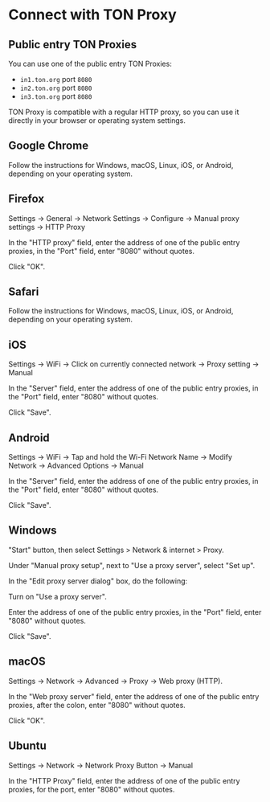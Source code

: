 # Connect with TON Proxy

## Public entry TON Proxies

You can use one of the public entry TON Proxies:

- `in1.ton.org` port `8080`
- `in2.ton.org` port `8080`
- `in3.ton.org` port `8080`

TON Proxy is compatible with a regular HTTP proxy, so you can use it directly in your browser or operating system settings.

## Google Chrome

Follow the instructions for Windows, macOS, Linux, iOS, or Android, depending on your operating system.

## Firefox

Settings -> General -> Network Settings -> Configure -> Manual proxy settings -> HTTP Proxy

In the "HTTP proxy" field, enter the address of one of the public entry proxies, in the "Port" field, enter "8080" without quotes.

Click "OK".

## Safari

Follow the instructions for Windows, macOS, Linux, iOS, or Android, depending on your operating system.

## iOS

Settings -> WiFi -> Click on currently connected network -> Proxy setting -> Manual

In the "Server" field, enter the address of one of the public entry proxies, in the "Port" field, enter "8080" without quotes.

Click "Save".

## Android

Settings -> WiFi -> Tap and hold the Wi-Fi Network Name -> Modify Network -> Advanced Options -> Manual

In the "Server" field, enter the address of one of the public entry proxies, in the "Port" field, enter "8080" without quotes.

Click "Save".

## Windows

"Start" button, then select Settings  > Network & internet  > Proxy.

Under "Manual proxy setup", next to "Use a proxy server", select "Set up".

In the "Edit proxy server dialog" box, do the following:

Turn on "Use a proxy server".

Enter the address of one of the public entry proxies, in the "Port" field, enter "8080" without quotes.

Click "Save".

## macOS

Settings -> Network -> Advanced -> Proxy -> Web proxy (HTTP).

In the "Web proxy server" field, enter the address of one of the public entry proxies, after the colon, enter "8080" without quotes.

Click "OK".

## Ubuntu

Settings -> Network -> Network Proxy Button -> Manual

In the "HTTP Proxy" field, enter the address of one of the public entry proxies, for the port, enter "8080" without quotes.
